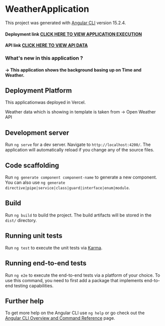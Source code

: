 # WeatherApplication

This project was generated with [Angular CLI](https://github.com/angular/angular-cli) version 15.2.4.

#### Deployment link [CLICK HERE TO VIEW APPLICATION EXECUTION](https://weather-forecast-gilt-delta.vercel.app/)

#### API link [CLICK HERE TO VIEW API DATA](https://api.weatherapi.com/v1/forecast.json?key=232c4483a75b4b3ca5692328223105&q=CityName)

### What's new in this application ?
#### -> This application shows the background basing up on Time and Weather.

## Deployment Platform
This applicationwas deployed in Vercel.

Weather data which is showing in template is taken from -> Open Weather API


## Development server

Run `ng serve` for a dev server. Navigate to `http://localhost:4200/`. The application will automatically reload if you change any of the source files.

## Code scaffolding

Run `ng generate component component-name` to generate a new component. You can also use `ng generate directive|pipe|service|class|guard|interface|enum|module`.

## Build

Run `ng build` to build the project. The build artifacts will be stored in the `dist/` directory.

## Running unit tests

Run `ng test` to execute the unit tests via [Karma](https://karma-runner.github.io).

## Running end-to-end tests

Run `ng e2e` to execute the end-to-end tests via a platform of your choice. To use this command, you need to first add a package that implements end-to-end testing capabilities.

## Further help

To get more help on the Angular CLI use `ng help` or go check out the [Angular CLI Overview and Command Reference](https://angular.io/cli) page.
